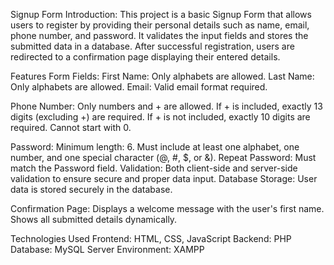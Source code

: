 Signup Form
Introduction:
This project is a basic Signup Form that allows users to register by providing their personal details such as name, email, phone number, and password. It validates the input fields and stores the submitted data in a database. After successful registration, users are redirected to a confirmation page displaying their entered details.

Features
Form Fields:
First Name: Only alphabets are allowed.
Last Name: Only alphabets are allowed.
Email: Valid email format required.

Phone Number:
Only numbers and + are allowed.
If + is included, exactly 13 digits (excluding +) are required.
If + is not included, exactly 10 digits are required.
Cannot start with 0.

Password:
Minimum length: 6.
Must include at least one alphabet, one number, and one special character (@, #, $, or &).
Repeat Password: Must match the Password field.
Validation: Both client-side and server-side validation to ensure secure and proper data input.
Database Storage: User data is stored securely in the database.

Confirmation Page:
Displays a welcome message with the user's first name.
Shows all submitted details dynamically.

Technologies Used
Frontend: HTML, CSS, JavaScript
Backend: PHP
Database: MySQL
Server Environment: XAMPP

